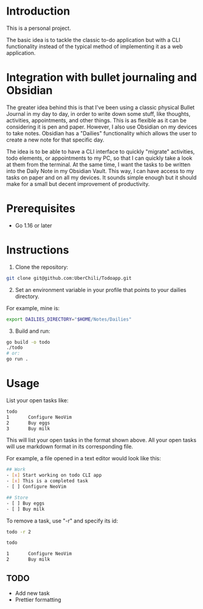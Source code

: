 # Introduction
This is a personal project.

The basic idea is to tackle the classic to-do application but with a CLI functionality instead of the typical method of implementing it as a web application.

# Integration with bullet journaling and Obsidian
The greater idea behind this is that I've been using a classic physical Bullet Journal in my day to day, in order to write down some stuff, like thoughts, activities, appointments, and other things. This is as flexible as it can be considering it is pen and paper.
However, I also use Obsidian on my devices to take notes. Obsidian has a "Dailies" functionality which allows the user to create a new note for that specific day.

The idea is to be able to have a CLI interface to quickly "migrate" activities, todo elements, or appointments to my PC, so that I can quickly take a look at them from the terminal. At the same time, I want the tasks to be written into the Daily Note in my Obsidian Vault. This way, I can have access to my tasks on paper and on all my devices. It sounds simple enough but it should make for a small but decent improvement of productivity.

# Prerequisites
- Go 1.16 or later

# Instructions
1. Clone the repository:

``` sh
git clone git@github.com:UberChili/Todoapp.git
```

2. Set an environment variable in your profile that points to your dailies directory.

For example, mine is:

``` sh
export DAILIES_DIRECTORY="$HOME/Notes/Dailies"
```

3. Build and run:

``` sh
go build -o todo
./todo
# or:
go run .
```

# Usage
List your open tasks like:

``` sh
todo
1       Configure NeoVim
2       Buy eggs
3       Buy milk
```
This will list your open tasks in the format shown above. All your open tasks will use markdown format in its corresponding file.

For example, a file opened in a text editor would look like this:
``` sh
## Work
- [x] Start working on todo CLI app
- [x] This is a completed task
- [ ] Configure NeoVim

## Store
- [ ] Buy eggs
- [ ] Buy milk
```
To remove a task, use "-r" and specify its id:
``` sh
todo -r 2

todo

1       Configure NeoVim
2       Buy milk
```

## TODO
- Add new task
- Prettier formatting
